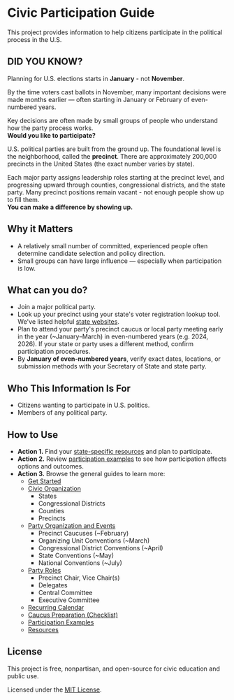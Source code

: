 # Civic Participation Guide

This project provides information to help citizens participate in the political process in the U.S. 

## DID YOU KNOW?

Planning for U.S. elections starts in **January** - not **November**.

By the time voters cast ballots in November, many important decisions were made months earlier — often starting in January or February of even-numbered years.

Key decisions are often made by small groups of people who understand how the party process works.  
**Would you like to participate?**

U.S. political parties are built from the ground up. 
The foundational level is the neighborhood, called the **precinct**. 
There are approximately 200,000 precincts in the United States (the exact number varies by state).

Each major party assigns leadership roles starting at the precinct level, and progressing upward through counties, congressional districts, and the state party.
Many precinct positions remain vacant - not enough people show up to fill them.  
**You can make a difference by showing up.**


## Why it Matters

- A relatively small number of committed, experienced people often determine candidate selection and policy direction.
- Small groups can have large influence — especially when participation is low.

## What can you do?

- Join a major political party.
- Look up your precinct using your state's voter registration lookup tool. We've listed helpful [state websites](./State_Websites.md).
- Plan to attend your party's precinct caucus or local party meeting early in the year (~January–March) in even-numbered years (e.g. 2024, 2026). If your state or party uses a different method, confirm participation procedures.
- By **January of even-numbered years**, verify exact dates, locations, or submission methods with your Secretary of State and state party.


## Who This Information Is For

- Citizens wanting to participate in U.S. politics.
- Members of any political party.

## How to Use

- **Action 1.** Find your [state-specific resources](./STATES.md) and plan to participate.
- **Action 2.** Review [participation examples](./80-Examples) to see how participation affects options and outcomes.
- **Action 3.** Browse the general guides to learn more:
  - [Get Started](/10-Get_Started.md)
  - [Civic Organization](./20-Civic_Organization.md)
    - States
    - Congressional Districts
    - Counties
    - Precincts
  - [Party Organization and Events](./30-Party_Organization.md)
    - Precinct Caucuses (~February)
    - Organizing Unit Conventions (~March)
    - Congressional District Conventions  (~April)
    - State Conventions (~May)
    - National Conventions (~July)
  - [Party Roles](./40-Party_Roles.md)
    - Precinct Chair, Vice Chair(s)
    - Delegates
    - Central Committee
    - Executive Committee
  - [Recurring Calendar](./50-Calendar.md)
  - [Caucus Preparation (Checklist)](./60-Caucus_Checklist.md)
  - [Participation Examples](./80-Examples.md)
  - [Resources](./90-Resources.md)

## License

This project is free, nonpartisan, and open-source for civic education and public use.

Licensed under the [MIT License](LICENSE.txt).
